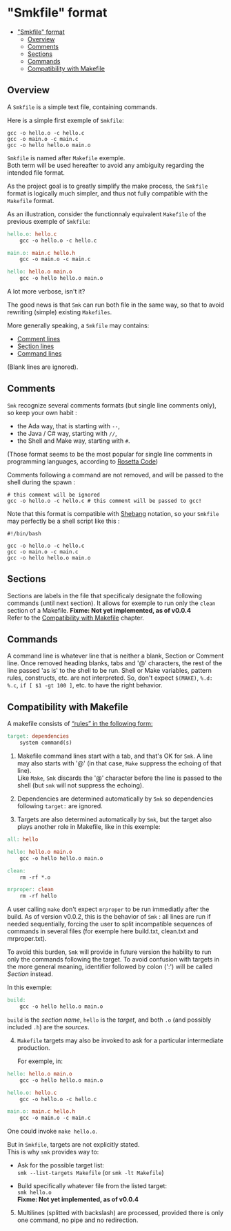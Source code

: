 "Smkfile" format
================

- ["Smkfile" format](#%22smkfile%22-format)
  - [Overview](#overview)
  - [Comments](#comments)
  - [Sections](#sections)
  - [Commands](#commands)
  - [Compatibility with Makefile](#compatibility-with-makefile)
    
## Overview

A `Smkfile` is a simple text file, containing commands.

Here is a simple first exemple of `Smkfile`:  

```
gcc -o hello.o -c hello.c
gcc -o main.o -c main.c
gcc -o hello hello.o main.o
```

`Smkfile` is named after `Makefile` exemple.  
Both term will be used hereafter to avoid any ambiguity regarding the intended file format. 

As the project goal is to greatly simplify the make process, the `Smkfile` format is logically much simpler, and thus not fully compatible with the `Makefile` format.

As an illustration, consider the functionnaly equivalent `Makefile` of the previous exemple of `Smkfile`:  

```Makefile
hello.o: hello.c
	gcc -o hello.o -c hello.c

main.o: main.c hello.h
	gcc -o main.o -c main.c

hello: hello.o main.o
	gcc -o hello hello.o main.o
```

A lot more verbose, isn't it?  

The good news is that `Smk` can run both file in the same way, so that to avoid rewriting (simple) existing `Makefiles`.

More generally speaking, a `Smkfile` may contains:  

- [Comment lines](#comments)
- [Section lines](#sections)
- [Command lines](#commands)

(Blank lines are ignored).

## Comments

`Smk` recognize several comments formats (but single line comments only), so keep your own habit :

- the Ada way, that is starting with `--`, 
- the Java / C# way, starting with `//`, 
- the Shell and Make way, starting with `#`.

(Those format seems to be the most popular for single line comments in programming languages, according to [Rosetta Code](https://rosettacode.org/wiki/Comments))

Comments following a command are not removed, and will be passed to the shell during the spawn :
```
# this comment will be ignored 
gcc -o hello.o -c hello.c # this comment will be passed to gcc!
```

Note that this format is compatible with [Shebang](https://en.wikipedia.org/wiki/Shebang_%28Unix%29) notation, so your `Smkfile` may perfectly be a shell script like this :
```
#!/bin/bash

gcc -o hello.o -c hello.c
gcc -o main.o -c main.c
gcc -o hello hello.o main.o
```


## Sections

Sections are labels in the file that specificaly designate the following commands (until next section). It allows for exemple to run only the `clean` section of a Makefile. **Fixme: Not yet implemented, as of v0.0.4**  
Refer to the [Compatibility with Makefile](#compatibility-with-makefile) chapter.


## Commands

A command line is whatever line that is neither a blank, Section or Comment line. Once removed heading blanks, tabs and '@' characters, the rest of the line passed 'as is' to the shell to be run.
Shell or Make variables, pattern rules, constructs, etc. are not interpreted. So, don't expect `$(MAKE)`, `%.d: %.c`, `if [ $1 -gt 100 ]`, etc. to have the right behavior.

## Compatibility with Makefile

A makefile consists of [“rules” in the following form:](https://en.wikipedia.org/wiki/Makefile#rules)

```Makefile
target: dependencies
    system command(s)
```

1. Makefile command lines start with a tab, and that's OK for `Smk`.
A line may also starts with '@' (in that case, `Make` suppress the echoing of that line).  
Like `Make`, `Smk` discards the '@' character before the line is passed to the shell (but `smk` will not suppress the echoing).

2. Dependencies are determined automatically by `Smk` so dependencies following `target:` are ignored. 

3. Targets are also determined automatically by `Smk`, but the target also plays another role in Makefile, like in this exemple:  

```Makefile
all: hello

hello: hello.o main.o
    gcc -o hello hello.o main.o

clean:
    rm -rf *.o

mrproper: clean
    rm -rf hello
```  

A user calling `make` don't expect `mrproper` to be run immediatly after the build. As of version v0.0.2, this is the behavior of `Smk` : all lines are run if needed sequentially, forcing the user to split incompatible sequences of commands in several files (for exemple here build.txt, clean.txt and mrproper.txt).
   
To avoid this burden, `Smk` will provide in future version the hability to run only the commands following the target. To avoid confusion with targets in the more general meaning, identifier followed by colon (':') will be called *Section* instead.
   
In this exemple:  
   
```Makefile
build: 
    gcc -o hello hello.o main.o
```

`build` is the *section name*, `hello` is the *target*, and both `.o` (and possibly included `.h`) are the *sources*.

4. `Makefile` targets may also be invoked to ask for a particular intermediate production.  
   
   For exemple, in:  

```Makefile
hello: hello.o main.o
    gcc -o hello hello.o main.o

hello.o: hello.c
    gcc -o hello.o -c hello.c

main.o: main.c hello.h
    gcc -o main.o -c main.c
```  

One could invoke `make hello.o`.

But in `Smkfile`, targets are not explicitly stated.  
This is why `smk` provides way to:  

- Ask for the possible target list:  
   `smk --list-targets Makefile` (or `smk -lt Makefile`)

- Build specifically whatever file from the listed target:  
   `smk hello.o`  
   **Fixme: Not yet implemented, as of v0.0.4**
   

5. Multilines (splitted with backslash) are processed, provided there is only one command, no pipe and no redirection.




